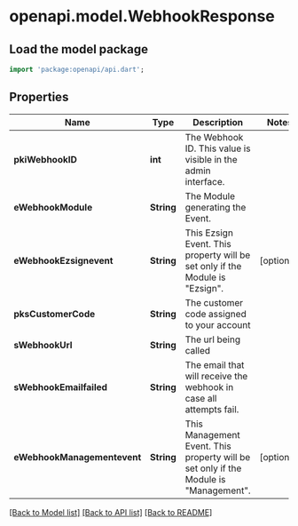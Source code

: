 # openapi.model.WebhookResponse

## Load the model package
```dart
import 'package:openapi/api.dart';
```

## Properties
Name | Type | Description | Notes
------------ | ------------- | ------------- | -------------
**pkiWebhookID** | **int** | The Webhook ID. This value is visible in the admin interface. | 
**eWebhookModule** | **String** | The Module generating the Event. | 
**eWebhookEzsignevent** | **String** | This Ezsign Event. This property will be set only if the Module is \"Ezsign\". | [optional] 
**pksCustomerCode** | **String** | The customer code assigned to your account | 
**sWebhookUrl** | **String** | The url being called | 
**sWebhookEmailfailed** | **String** | The email that will receive the webhook in case all attempts fail. | 
**eWebhookManagementevent** | **String** | This Management Event. This property will be set only if the Module is \"Management\". | [optional] 

[[Back to Model list]](../README.md#documentation-for-models) [[Back to API list]](../README.md#documentation-for-api-endpoints) [[Back to README]](../README.md)


